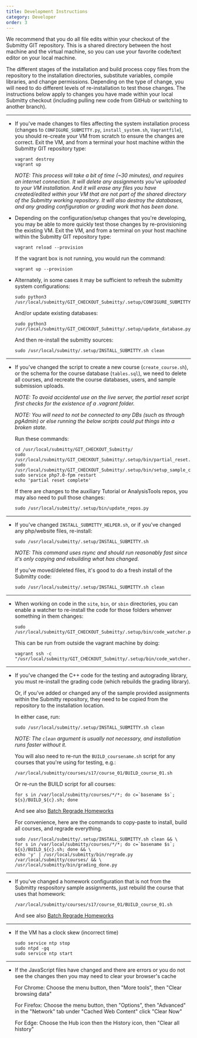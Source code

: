 ```yaml
---
title: Development Instructions
category: Developer
order: 3
---
```


We recommend that you do all file edits within your checkout of the
Submitty GIT repository.  This is a shared directory between the host
machine and the virtual machine, so you can use your favorite
code/text editor on your local machine.

The different stages of the installation and build process copy files
from the repository to the installation directories, substitute
variables, compile libraries, and change permissions.  Depending on
the type of change, you will need to do different levels of
re-installation to test those changes.  The instructions below apply
to changes you have made within your local Submitty checkout
(including pulling new code from GitHub or switching to another
branch).

---

* If you've made changes to files affecting the system installation
  process (changes to `CONFIGURE_SUBMITTY.py`, `install_system.sh`,
  `Vagrantfile`), you should re-create your VM from scratch to ensure
  the changes are correct.  Exit the VM, and from a terminal your
  host machine within the Submitty GIT repository type:

  ```
  vagrant destroy
  vagrant up
  ```
  
  _NOTE: This process will take a bit of time (~30 minutes), and
  requires an internet connection.  It will delete any assignments
  you've uploaded to your VM installation.  And it will erase any
  files you have created/edited within your VM that are not part of
  the shared directory of the Submitty working repository.  It will
  also destroy the databases, and any grading configuration or grading
  work that has been done._


* Depending on the configuration/setup changes that you're developing,
  you may be able to more quickly test those changes by
  re-provisioning the existing VM.  Exit the VM, and from a terminal
  on your host machine within the Submitty GIT repository type:

  ```
  vagrant reload --provision
  ```

  If the vagrant box is not running, you would run the command:
   
  ```
  vagrant up --provision
  ```


* Alternately, in some cases it may be sufficient to refresh the
  submitty system configurations:

  ```
  sudo python3 /usr/local/submitty/GIT_CHECKOUT_Submitty/.setup/CONFIGURE_SUBMITTY.py
  ```

  And/or update existing databases:

  ```
  sudo python3 /usr/local/submitty/GIT_CHECKOUT_Submitty/.setup/update_database.py
  ```

  And then re-install the submitty sources:

  ```
  sudo /usr/local/submitty/.setup/INSTALL_SUBMITTY.sh clean
  ```

---


* If you've changed the script to create a new course
  (`create_course.sh`), or the schema for the course database
  (`tables.sql`), we need to delete all courses, and recreate the
  course databases, users, and sample submission uploads.  

  _NOTE: To avoid accidental use on the live server, the partial
  reset script first checks for the existence of a .vagrant folder._

  _NOTE: You will need to not be connected to any DBs (such as through
  pgAdmin) or else running the below scripts could put things into a
  broken state._

  Run these commands:

  ```
  cd /usr/local/submitty/GIT_CHECKOUT_Submitty/
  sudo /usr/local/submitty/GIT_CHECKOUT_Submitty/.setup/bin/partial_reset.py
  sudo /usr/local/submitty/GIT_CHECKOUT_Submitty/.setup/bin/setup_sample_courses.py
  sudo service php7.0-fpm restart
  echo 'partial reset complete'
  ```   


  If there are changes to the auxiliary Tutorial or AnalysisTools
  repos, you may also need to pull those changes:

  ```
  sudo /usr/local/submitty/.setup/bin/update_repos.py
  ```

---

* If you've changed `INSTALL_SUBMITTY_HELPER.sh`, or if you've changed
  any php/website files, re-install:

  ```
  sudo /usr/local/submitty/.setup/INSTALL_SUBMITTY.sh
  ```

  _NOTE: This command uses rsync and should run reasonably fast since
  it's only copying and rebuilding what has changed._

  If you've moved/deleted files, it's good to do a fresh install of
  the Submitty code:  

  ```
  sudo /usr/local/submitty/.setup/INSTALL_SUBMITTY.sh clean
  ```

---

* When working on code in the `site`, `bin`, or `sbin` directories, you can enable a watcher
  to re-install the code for those folders whenver something in them changes:
  
  ```
  sudo /usr/local/submitty/GIT_CHECKOUT_Submitty/.setup/bin/code_watcher.py
  ```
  
  This can be run from outside the vagrant machine by doing:
  ```
  vagrant ssh -c "/usr/local/submitty/GIT_CHECKOUT_Submitty/.setup/bin/code_watcher.py"
  ```

---

* If you've changed the C++ code for the testing and autograding
  library, you must re-install the grading code (which rebuilds the
  grading library).

  Or, if you've added or changed any of the sample provided
  assignments within the Submitty repository, they need to be copied
  from the repository to the installation location.

  In either case, run:

  ```
  sudo /usr/local/submitty/.setup/INSTALL_SUBMITTY.sh clean
  ```
  
  _NOTE: The `clean` argument is usually not necessary, and
  installation runs faster without it._

  You will also need to re-run the `BUILD_coursename.sh` script for
  any courses that you're using for testing, e.g.:

  ```
  /var/local/submitty/courses/s17/course_01/BUILD_course_01.sh
  ```

  Or re-run the BUILD script for all courses:

  ```
  for s in /var/local/submitty/courses/*/*; do c=`basename $s`; ${s}/BUILD_${c}.sh; done
  ```

  And see also [Batch Regrade Homeworks](../instructor/batch_regrade_submissions)

  For convenience, here are the commands to copy-paste to install, 
  build all courses, and regrade everything.

  ```
  sudo /usr/local/submitty/.setup/INSTALL_SUBMITTY.sh clean && \
  for s in /var/local/submitty/courses/*/*; do c=`basename $s`; ${s}/BUILD_${c}.sh; done && \
  echo 'y' | /usr/local/submitty/bin/regrade.py /var/local/submitty/courses/ && \
  /usr/local/submitty/bin/grading_done.py
  ```

---

* If you've changed a homework configuration that is not from the
  Submitty respository sample assignments, just rebuild the course
  that uses that homework:

  ```
  /var/local/submitty/courses/s17/course_01/BUILD_course_01.sh
  ```
   
  And see also [Batch Regrade Homeworks](../instructor/batch_regrade_submissions)

---

* If the VM has a clock skew (incorrect time)

  ```
  sudo service ntp stop
  sudo ntpd -gq
  sudo service ntp start
  ```

---

* If the JavaScript files have changed and there are errors or you do not see the changes then you may need to clear your browser's cache


   For Chrome: Choose the menu button, then "More tools", then "Clear browsing data"  

   For Firefox: Choose the menu button, then "Options", then "Advanced" in the "Network" tab under "Cached Web Content" click "Clear Now"  

   For Edge: Choose the Hub icon then the History icon, then "Clear all history"  
